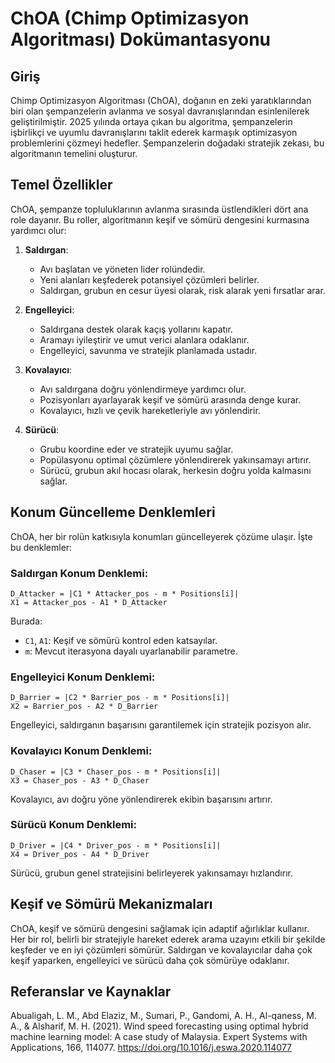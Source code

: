 # ChOA (Chimp Optimizasyon Algoritması) Dokümantasyonu

## Giriş
Chimp Optimizasyon Algoritması (ChOA), doğanın en zeki yaratıklarından biri olan şempanzelerin avlanma ve sosyal davranışlarından esinlenilerek geliştirilmiştir. 2025 yılında ortaya çıkan bu algoritma, şempanzelerin işbirlikçi ve uyumlu davranışlarını taklit ederek karmaşık optimizasyon problemlerini çözmeyi hedefler. Şempanzelerin doğadaki stratejik zekası, bu algoritmanın temelini oluşturur.

## Temel Özellikler
ChOA, şempanze topluluklarının avlanma sırasında üstlendikleri dört ana role dayanır. Bu roller, algoritmanın keşif ve sömürü dengesini kurmasına yardımcı olur:

1. **Saldırgan**:
   - Avı başlatan ve yöneten lider rolündedir.
   - Yeni alanları keşfederek potansiyel çözümleri belirler.
   - Saldırgan, grubun en cesur üyesi olarak, risk alarak yeni fırsatlar arar.

2. **Engelleyici**:
   - Saldırgana destek olarak kaçış yollarını kapatır.
   - Aramayı iyileştirir ve umut verici alanlara odaklanır.
   - Engelleyici, savunma ve stratejik planlamada ustadır.

3. **Kovalayıcı**:
   - Avı saldırgana doğru yönlendirmeye yardımcı olur.
   - Pozisyonları ayarlayarak keşif ve sömürü arasında denge kurar.
   - Kovalayıcı, hızlı ve çevik hareketleriyle avı yönlendirir.

4. **Sürücü**:
   - Grubu koordine eder ve stratejik uyumu sağlar.
   - Popülasyonu optimal çözümlere yönlendirerek yakınsamayı artırır.
   - Sürücü, grubun akıl hocası olarak, herkesin doğru yolda kalmasını sağlar.

## Konum Güncelleme Denklemleri
ChOA, her bir rolün katkısıyla konumları güncelleyerek çözüme ulaşır. İşte bu denklemler:

### Saldırgan Konum Denklemi:
```
D_Attacker = |C1 * Attacker_pos - m * Positions[i]|
X1 = Attacker_pos - A1 * D_Attacker
```
Burada:
- `C1`, `A1`: Keşif ve sömürü kontrol eden katsayılar.
- `m`: Mevcut iterasyona dayalı uyarlanabilir parametre.

### Engelleyici Konum Denklemi:
```
D_Barrier = |C2 * Barrier_pos - m * Positions[i]|
X2 = Barrier_pos - A2 * D_Barrier
```
Engelleyici, saldırganın başarısını garantilemek için stratejik pozisyon alır.

### Kovalayıcı Konum Denklemi:
```
D_Chaser = |C3 * Chaser_pos - m * Positions[i]|
X3 = Chaser_pos - A3 * D_Chaser
```
Kovalayıcı, avı doğru yöne yönlendirerek ekibin başarısını artırır.

### Sürücü Konum Denklemi:
```
D_Driver = |C4 * Driver_pos - m * Positions[i]|
X4 = Driver_pos - A4 * D_Driver
```
Sürücü, grubun genel stratejisini belirleyerek yakınsamayı hızlandırır.

## Keşif ve Sömürü Mekanizmaları
ChOA, keşif ve sömürü dengesini sağlamak için adaptif ağırlıklar kullanır. Her bir rol, belirli bir stratejiyle hareket ederek arama uzayını etkili bir şekilde keşfeder ve en iyi çözümleri sömürür. Saldırgan ve kovalayıcılar daha çok keşif yaparken, engelleyici ve sürücü daha çok sömürüye odaklanır.
## Referanslar ve Kaynaklar
Abualigah, L. M., Abd Elaziz, M., Sumari, P., Gandomi, A. H., Al-qaness, M. A., & Alsharif, M. H. (2021). Wind speed forecasting using optimal hybrid machine learning model: A case study of Malaysia. Expert Systems with Applications, 166, 114077. https://doi.org/10.1016/j.eswa.2020.114077